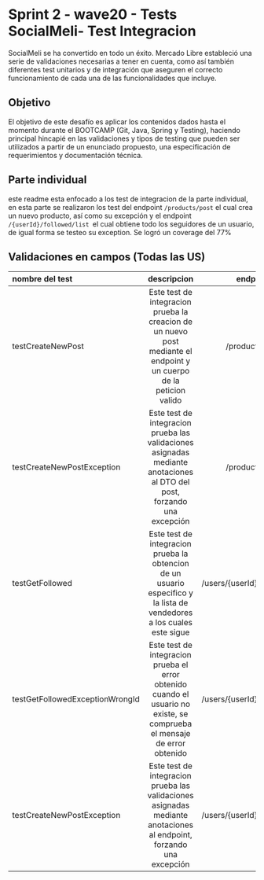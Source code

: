 # Sprint 2 - wave20 - Tests SocialMeli- Test Integracion
SocialMeli se ha convertido en todo un éxito. Mercado Libre estableció una serie de validaciones necesarias a tener en cuenta, como así también diferentes test unitarios y de integración que aseguren el correcto funcionamiento de cada una de las funcionalidades que incluye.

## Objetivo
El objetivo de este desafío es aplicar los contenidos dados hasta el momento durante el BOOTCAMP (Git, Java, Spring y Testing), haciendo principal hincapié en las validaciones y tipos de testing que pueden ser utilizados a partir de un enunciado propuesto, una especificación de requerimientos y documentación técnica.

## Parte individual
este readme esta enfocado a los test de integracion de la parte individual, en esta parte se realizaron los test del endpoint `/products/post` el cual crea un nuevo producto, así como su excepción y el endpoint `/{userId}/followed/list `el cual obtiene todo los seguidores de un usuario, de igual forma se testeo su exception.
Se logró un coverage del 77%

## Validaciones en campos (Todas las US)
| nombre del test | descripcion |    endpoint         ||
|:---------------|:-------------:|:----------------------------------------------------------------------------------------------------------------------------------:|:------------------------------------------------------------------------------------------------------------------------------:|
| testCreateNewPost        |   Este test de integracion prueba la creacion de un nuevo post mediante el endpoint y un cuerpo de la peticion valido    |  /products/post  | 
| testCreateNewPostException        |   Este test de integracion prueba las validaciones asignadas mediante anotaciones al DTO del post, forzando una excepción   |  /products/post  | 
| testGetFollowed        |   Este test de integracion prueba la obtencion de un usuario especifico y la lista de vendedores a los cuales este sigue     |  /users/{userId}/followed/list  | 
| testGetFollowedExceptionWrongId   |   Este test de integracion prueba el error obtenido cuando el usuario no existe, se comprueba el mensaje de error obtenido   |  /users/{userId}/followed/list  | 
| testCreateNewPostException        |   Este test de integracion prueba las validaciones asignadas mediante anotaciones al endpoint, forzando una excepción   |  /users/{userId}/followed/list | 